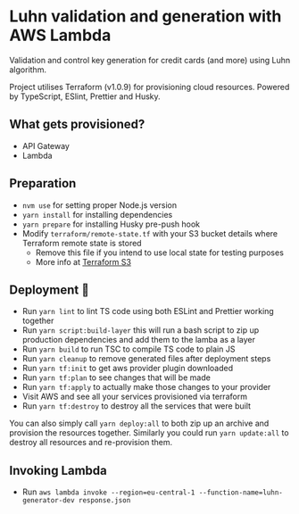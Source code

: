 # Luhn validation and generation with AWS Lambda

Validation and control key generation for credit cards (and more) using Luhn algorithm.

Project utilises Terraform (v1.0.9) for provisioning cloud resources. Powered by TypeScript, ESlint, Prettier and Husky.

## What gets provisioned?

- API Gateway
- Lambda

## Preparation

- `nvm use` for setting proper Node.js version
- `yarn install` for installing dependencies
- `yarn prepare` for installing Husky pre-push hook
- Modify `terraform/remote-state.tf` with your S3 bucket details where Terraform remote state is stored
  - Remove this file if you intend to use local state for testing purposes
  - More info at [Terraform S3](https://www.terraform.io/docs/language/settings/backends/s3.html)

## Deployment 🚀

- Run `yarn lint` to lint TS code using both ESLint and Prettier working together
- Run `yarn script:build-layer` this will run a bash script to zip up production dependencies and add them to the lamba as a layer
- Run `yarn build` to run TSC to compile TS code to plain JS
- Run `yarn cleanup` to remove generated files after deployment steps
- Run `yarn tf:init` to get aws provider plugin downloaded
- Run `yarn tf:plan` to see changes that will be made
- Run `yarn tf:apply` to actually make those changes to your provider
- Visit AWS and see all your services provisioned via terraform
- Run `yarn tf:destroy` to destroy all the services that were built

You can also simply call `yarn deploy:all` to both zip up an archive and provision the resources together. Similarly you could run `yarn update:all` to destroy all resources and re-provision them.

## Invoking Lambda

- Run `aws lambda invoke --region=eu-central-1 --function-name=luhn-generator-dev response.json`
